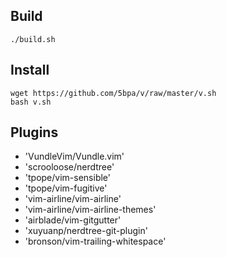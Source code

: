 ## Build

```
./build.sh

```

## Install

```
wget https://github.com/5bpa/v/raw/master/v.sh
bash v.sh
```

## Plugins

* 'VundleVim/Vundle.vim'
* 'scrooloose/nerdtree'
* 'tpope/vim-sensible'
* 'tpope/vim-fugitive'
* 'vim-airline/vim-airline'
* 'vim-airline/vim-airline-themes'
* 'airblade/vim-gitgutter'
* 'xuyuanp/nerdtree-git-plugin'
* 'bronson/vim-trailing-whitespace'
